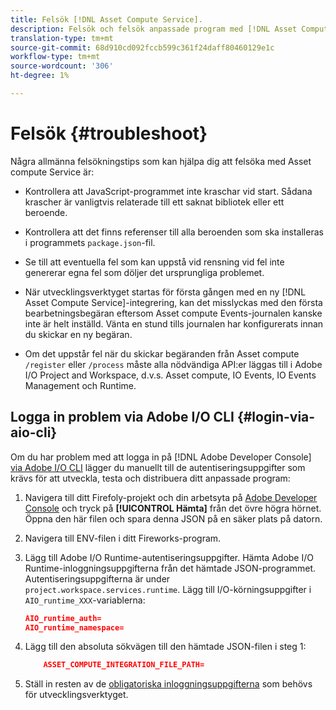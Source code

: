 ```yaml
---
title: Felsök [!DNL Asset Compute Service].
description: Felsök och felsök anpassade program med [!DNL Asset Compute Service].
translation-type: tm+mt
source-git-commit: 68d910cd092fccb599c361f24daff80460129e1c
workflow-type: tm+mt
source-wordcount: '306'
ht-degree: 1%

---
```



# Felsök {#troubleshoot}

Några allmänna felsökningstips som kan hjälpa dig att felsöka med Asset compute Service är:

* Kontrollera att JavaScript-programmet inte kraschar vid start. Sådana krascher är vanligtvis relaterade till ett saknat bibliotek eller ett beroende.
* Kontrollera att det finns referenser till alla beroenden som ska installeras i programmets `package.json`-fil.
* Se till att eventuella fel som kan uppstå vid rensning vid fel inte genererar egna fel som döljer det ursprungliga problemet.

* När utvecklingsverktyget startas för första gången med en ny [!DNL Asset Compute Service]-integrering, kan det misslyckas med den första bearbetningsbegäran eftersom Asset compute Events-journalen kanske inte är helt inställd. Vänta en stund tills journalen har konfigurerats innan du skickar en ny begäran.
* Om det uppstår fel när du skickar begäranden från Asset compute `/register` eller `/process` måste alla nödvändiga API:er läggas till i Adobe I/O Project and Workspace, d.v.s. Asset compute, IO Events, IO Events Management och Runtime.

## Logga in problem via Adobe I/O CLI {#login-via-aio-cli}

Om du har problem med att logga in på [!DNL Adobe Developer Console] [via Adobe I/O CLI](https://github.com/AdobeDocs/project-firefly/blob/master/getting_started/first_app.md#3-signing-in-from-cli) lägger du manuellt till de autentiseringsuppgifter som krävs för att utveckla, testa och distribuera ditt anpassade program:

1. Navigera till ditt Firefoly-projekt och din arbetsyta på [Adobe Developer Console](https://console.adobe.io/) och tryck på **[!UICONTROL Hämta]** från det övre högra hörnet. Öppna den här filen och spara denna JSON på en säker plats på datorn.

1. Navigera till ENV-filen i ditt Fireworks-program.

1. Lägg till Adobe I/O Runtime-autentiseringsuppgifter. Hämta Adobe I/O Runtime-inloggningsuppgifterna från det hämtade JSON-programmet. Autentiseringsuppgifterna är under `project.workspace.services.runtime`. Lägg till I/O-körningsuppgifter i `AIO_runtime_XXX`-variablerna:

   ```json
   AIO_runtime_auth=
   AIO_runtime_namespace=
   ```

1. Lägg till den absoluta sökvägen till den hämtade JSON-filen i steg 1:

   ```json
       ASSET_COMPUTE_INTEGRATION_FILE_PATH=
   ```

1. Ställ in resten av de [obligatoriska inloggningsuppgifterna](develop-custom-application.md) som behövs för utvecklingsverktyget.

<!-- TBD for later:
Add any best practices for developers in this section:
* Any items to take care of when creating projects.
* Any naming conventions, reserved keywords, etc.?
* Any terms that can become a source of confusion later based on our OOTB naming.

* If required, add limitations for custom applications and spin those off as best practices.
* Do NOT borrow any content from https://git.corp.adobe.com/nui/nui/blob/master/doc/worker_api.md. It is outdated and irrelevant for 3rd party custom applications.
-->
